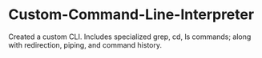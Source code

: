 # Custom-Command-Line-Interpreter
Created a custom CLI. Includes specialized grep, cd, ls commands; along with redirection, piping, and command history.

